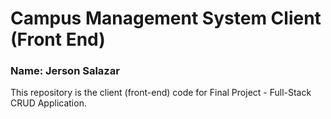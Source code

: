 # Campus Management System Client (Front End)

### Name: Jerson Salazar
This repository is the client (front-end) code for Final Project - Full-Stack CRUD Application.